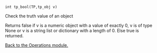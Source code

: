 `int tp_bool(TP,tp_obj v) `


Check the truth value of an object


Returns false if v is a numeric object with a value of exactly 0, v is of
type None or v is a string list or dictionary with a length of 0. Else true
is returned.


[Back to the Operations module.](Operations.md)